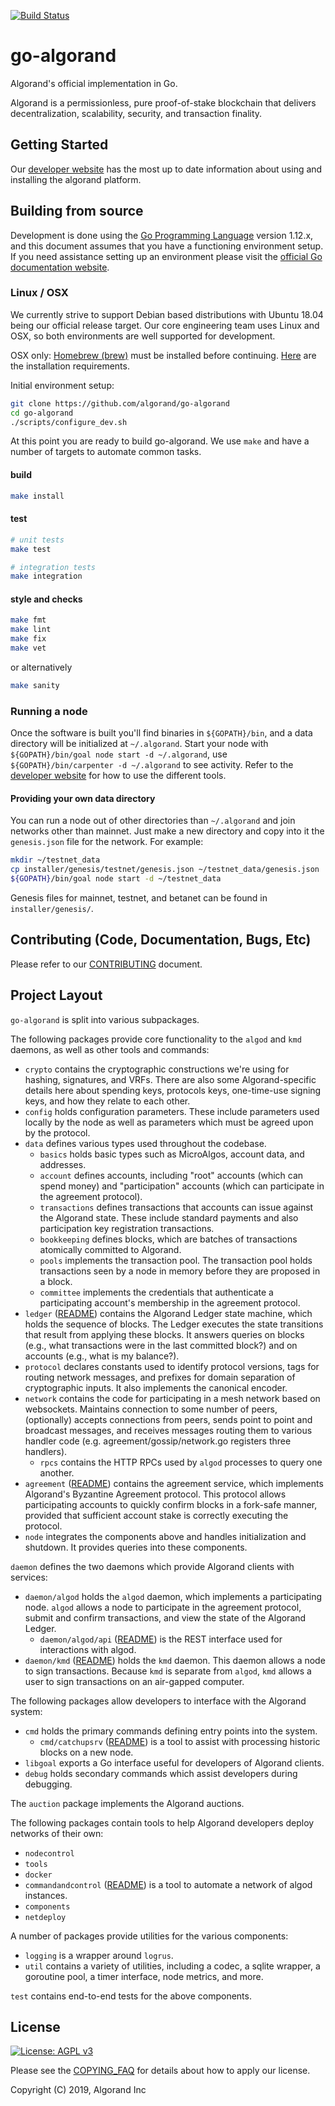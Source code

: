 [![Build Status](https://travis-ci.com/algorand/go-algorand.svg?token=25XP72ADqbCQJ3TJVC9S&branch=master)](https://travis-ci.com/algorand/go-algorand)

go-algorand
====================
Algorand's official implementation in Go.

Algorand is a permissionless, pure proof-of-stake blockchain that delivers
decentralization, scalability, security, and transaction finality.

## Getting Started ##

Our [developer website][developer site url] has the most up to date information
about using and installing the algorand platform.

## Building from source ##

Development is done using the [Go Programming Language](https://golang.org/)
version 1.12.x, and this document assumes that you have a functioning
environment setup. If you need assistance setting up an environment please visit
the [official Go documentation website](https://golang.org/doc/).

### Linux / OSX ###

We currently strive to support Debian based distributions with Ubuntu 18.04
being our official release target. Our core engineering team uses Linux and OSX,
so both environments are well supported for development.

OSX only: [Homebrew (brew)](https://brew.sh) must be installed before
continuing. [Here](https://docs.brew.sh/Installation) are the installation
requirements.

Initial environment setup:
```bash
git clone https://github.com/algorand/go-algorand
cd go-algorand
./scripts/configure_dev.sh
```

At this point you are ready to build go-algorand. We use `make` and have a
number of targets to automate common tasks.

#### build
```bash
make install
```

#### test
```bash
# unit tests
make test

# integration tests
make integration
```

#### style and checks
```bash
make fmt
make lint
make fix
make vet
```
or alternatively
```bash
make sanity
```

### Running a node

Once the software is built you'll find binaries in `${GOPATH}/bin`, and a data
directory will be initialized at `~/.algorand`. Start your node with
`${GOPATH}/bin/goal node start -d ~/.algorand`, use `${GOPATH}/bin/carpenter -d
~/.algorand` to see activity. Refer to the [developer website][developer site
url] for how to use the different tools.

#### Providing your own data directory
You can run a node out of other directories than `~/.algorand` and join networks
other than mainnet. Just make a new directory and copy into it the
`genesis.json` file for the network. For example:
```bash
mkdir ~/testnet_data
cp installer/genesis/testnet/genesis.json ~/testnet_data/genesis.json
${GOPATH}/bin/goal node start -d ~/testnet_data
```
Genesis files for mainnet, testnet, and betanet can be found in
`installer/genesis/`.

## Contributing (Code, Documentation, Bugs, Etc) ##

Please refer to our [CONTRIBUTING](CONTRIBUTING.md) document.


## Project Layout ##

`go-algorand` is split into various subpackages.

The following packages provide core functionality to the `algod` and `kmd`
daemons, as well as other tools and commands:

  - `crypto` contains the cryptographic constructions we're using for hashing,
    signatures, and VRFs. There are also some Algorand-specific details here
    about spending keys, protocols keys, one-time-use signing keys, and how they
    relate to each other.
  - `config` holds configuration parameters.  These include parameters used
    locally by the node as well as parameters which must be agreed upon by the
    protocol.
  - `data` defines various types used throughout the codebase.
     - `basics` holds basic types such as MicroAlgos, account data, and
       addresses.
     - `account` defines accounts, including "root" accounts (which can
       spend money) and "participation" accounts (which can participate in
       the agreement protocol).
     - `transactions` defines transactions that accounts can issue against
       the Algorand state.  These include standard payments and also
       participation key registration transactions.
     - `bookkeeping` defines blocks, which are batches of transactions
       atomically committed to Algorand.
     - `pools` implements the transaction pool.  The transaction pool holds
       transactions seen by a node in memory before they are proposed in a
       block.
     - `committee` implements the credentials that authenticate a
       participating account's membership in the agreement protocol.
  - `ledger` ([README](ledger/README.md)) contains the Algorand Ledger state
    machine, which holds the sequence of blocks.  The Ledger executes the state
    transitions that result from applying these blocks.  It answers queries on
    blocks (e.g., what transactions were in the last committed block?) and on
    accounts (e.g., what is my balance?).
  - `protocol` declares constants used to identify protocol versions, tags for
    routing network messages, and prefixes for domain separation of
    cryptographic inputs.  It also implements the canonical encoder.
  - `network` contains the code for participating in a mesh network based on
    websockets. Maintains connection to some number of peers, (optionally)
    accepts connections from peers, sends point to point and broadcast messages,
    and receives messages routing them to various handler code
    (e.g. agreement/gossip/network.go registers three handlers).
     - `rpcs` contains the HTTP RPCs used by `algod` processes to query one
       another.
  - `agreement` ([README](agreement/README.md)) contains the agreement service,
    which implements Algorand's Byzantine Agreement protocol.  This protocol
    allows participating accounts to quickly confirm blocks in a fork-safe
    manner, provided that sufficient account stake is correctly executing the
    protocol.
  - `node` integrates the components above and handles initialization and
    shutdown.  It provides queries into these components.

`daemon` defines the two daemons which provide Algorand clients with services:

  - `daemon/algod` holds the `algod` daemon, which implements a participating
    node.  `algod` allows a node to participate in the agreement protocol,
    submit and confirm transactions, and view the state of the Algorand Ledger.
     - `daemon/algod/api` ([README](daemon/algod/api/README.md)) is the REST
       interface used for interactions with algod.
  - `daemon/kmd` ([README](daemon/kmd/README.md)) holds the `kmd` daemon.  This
    daemon allows a node to sign transactions.  Because `kmd` is separate from
    `algod`, `kmd` allows a user to sign transactions on an air-gapped computer.

The following packages allow developers to interface with the Algorand system:

  - `cmd` holds the primary commands defining entry points into the system.
     - `cmd/catchupsrv` ([README](cmd/catchupsrv/README.md)) is a tool to
       assist with processing historic blocks on a new node.
  - `libgoal` exports a Go interface useful for developers of Algorand clients.
  - `debug` holds secondary commands which assist developers during debugging.

The `auction` package implements the Algorand auctions.

The following packages contain tools to help Algorand developers deploy networks
of their own:

  - `nodecontrol`
  - `tools`
  - `docker`
  - `commandandcontrol` ([README](test/commandandcontrol/README.md)) is a tool to
    automate a network of algod instances.
  - `components`
  - `netdeploy`

A number of packages provide utilities for the various components:

  - `logging` is a wrapper around `logrus`.
  - `util` contains a variety of utilities, including a codec, a sqlite wrapper,
    a goroutine pool, a timer interface, node metrics, and more.

`test` contains end-to-end tests for the above components.


## License
[![License: AGPL v3](https://img.shields.io/badge/License-AGPL%20v3-blue.svg)](COPYING)

Please see the [COPYING_FAQ](COPYING_FAQ) for details about how to apply our license.

Copyright (C) 2019, Algorand Inc

[developer site url]: https://developer.algorand.org/


